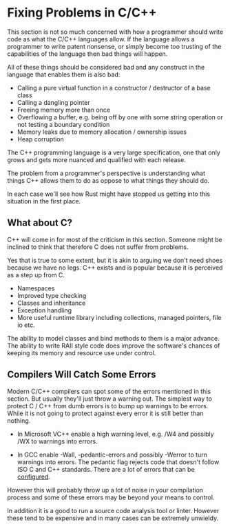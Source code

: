# Fixing Problems in C/C++

This section is not so much concerned with how a programmer should write code as what the C/C++ languages allow. If the language allows a programmer to write patent nonsense, or simply become too trusting of the capabilities of the language then bad things will happen.

All of these things should be considered bad and any construct in the language that enables them is also bad:

* Calling a pure virtual function in a constructor / destructor of a base class
* Calling a dangling pointer
* Freeing memory more than once
* Overflowing a buffer, e.g. being off by one with some string operation or not testing a boundary condition
* Memory leaks due to memory allocation / ownership issues
* Heap corruption

The C++ programming language is a very large specification, one that only grows and gets more nuanced and qualified with each release.

The problem from a programmer's perspective is understanding what things C++ allows them to do as oppose to what things they should do.

In each case we'll see how Rust might have stopped us getting into this situation in the first place.

## What about C?

C++ will come in for most of the criticism in this section. Someone might be inclined to think that therefore C does not suffer from problems.

Yes that is true to some extent, but it is akin to arguing we don't need shoes because we have no legs. C++ exists and is popular because it is perceived as a step up from C.

* Namespaces
* Improved type checking
* Classes and inheritance
* Exception handling
* More useful runtime library including collections, managed pointers, file io etc.

The ability to model classes and bind methods to them is a major advance. The ability to write RAII style code does improve the software's chances of keeping its memory and resource use under control.

## Compilers Will Catch Some Errors

Modern C/C++ compilers can spot some of the errors mentioned in this section. But usually they'll just throw a warning out. The simplest way to protect C / C++ from dumb errors is to bump up warnings to be errors. While it is not going to protect against every error it is still better than nothing.

* In Microsoft VC++ enable a high warning level, e.g. /W4 and possibly /WX to warnings into errors.

* In GCC enable -Wall, -pedantic-errors and possibly -Werror to turn warnings into errors. The pedantic flag rejects code that doesn't follow ISO C and C++ standards. There are a lot of errors that can be [configured](https://gcc.gnu.org/onlinedocs/gcc/Warning-Options.html#Warning-Options).


However this will probably throw up a lot of noise in your compilation process and some of these errors may be beyond your means to control.

In addition it is a good to run a source code analysis tool or linter. However these tend to be expensive and in many cases can be extremely unwieldy.

